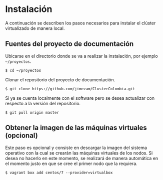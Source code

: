 # Instalación

A continuación se describen los pasos necesarios para instalar el clúster virtualizado de manera local.

## Fuentes del proyecto de documentación

Ubicarse en el directorio donde se va a realizar la instalación, por ejemplo `~/proyectos`.

```
$ cd ~/proyectos
```

Clonar el repositorio del proyecto de documentación.

```
$ git clone https://github.com/jimezam/ClusterColombia.git
```

Si ya se cuenta localmente con el software pero se desea actualizar con respecto a la versión del repositorio.

```
$ git pull origin master
```

## Obtener la imagen de las máquinas virtuales (opcional)

Este paso es opcional y consiste en descargar la imagen del sistema operativo con la cual se crearán las máquinas virtuales de los nodos.  Si desea no hacerlo en este momento, se realizará de manera automática en el momento justo en que se cree el primer nodo que la requiera.

```
$ vagrant box add centos/7 --provider=virtualbox
```

